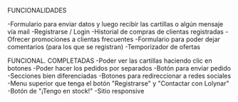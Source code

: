 FUNCIONALIDADES

-Formulario para enviar datos y luego recibir las cartillas o algún mensaje vía mail
-Registrarse / Login
-Historial de compras de clientas registradas
-Ofrecer promociones a clientas frecuentes
-Formulario para poder dejar comentarios (para los que se registran)
-Temporizador de ofertas

FUNCIONAL. COMPLETADAS
-Poder ver las cartillas haciendo clic en botones
-Poder hacer los pedidos por separados
-Botón para enviar pedido
-Secciones bien diferenciadas
-Botones para redireccionar a redes sociales
-Menu superior que tenga el botón "Registrarse" y "Contactar con Lolynar"
-Botón de "¡Tengo en stock!"
-Sitio responsive